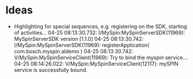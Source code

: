 # Ideas
* Highlighting for special sequences, e.g. registering on the SDK, starting of activities...
  04-25 08:13:30.732: I/MySpin:MySpinServerSDK(11969): MySpinServerSDK version [1.1.0]
  04-25 08:13:30.742: I/MySpin:MySpinServerSDK(11969): registerApplication( com.bosch.myspin.aldemo )
  04-25 08:13:30.742: V/MySpin:MySpinServiceClient(11969): Try to bind the myspin service...
  04-25 08:14:26.022: V/MySpin:MySpinServiceClient(12117): mySPIN service is successfully bound.

